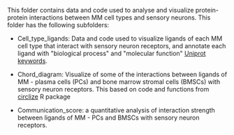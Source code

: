 This folder contains data and code used to analyse and visualize protein-protein interactions between MM cell types and sensory neurons. 
This folder has the following subfolders:

- Cell_type_ligands: Data and code used to visualize ligands of each MM cell type that interact with sensory neuron receptors, and annotate each ligand with "biological process" and "molecular function" [Uniprot keywords](https://www.bioconductor.org/packages/release/data/annotation/html/UniProtKeywords.html).
  
- Chord_diagram: Visualize of some of the interactions between ligands of MM - plasma cells (PCs) and bone marrow stromal cells (BMSCs) with sensory neuron receptors. This based on code and functions from [circlize](https://jokergoo.github.io/circlize_book/book/) R package
  
- Communication_score: a quantitative analysis of interaction strength between ligands of MM - PCs and BMSCs with sensory neuron receptors.
